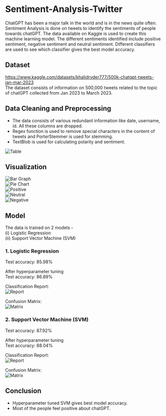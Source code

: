 # Sentiment-Analysis-Twitter
ChatGPT has been a major talk in the world and is in the news quite often. Sentiment Analysis is done on tweets to identify the sentiments of people towards chatGPT. The data available on Kaggle is used to create this machine learning model. The different sentiments identified include positive sentiment, negative sentiment and neutral sentiment. Different classifiers are used to see which classifier gives the best model accuracy.

## Dataset
https://www.kaggle.com/datasets/khalidryder777/500k-chatgpt-tweets-jan-mar-2023
<br> The dataset consists of information on 500,000 tweets related to the topic of chatGPT collected from Jan 2023 to March 2023.

## Data Cleaning and Preprocessing
- The data consists of various redundant information like date, username, id. All these columns are dropped. 
- Regex function is used to remove special characters in the content of tweets and PorterStemmer is used for stemming.
- TextBlob is used for calculating polarity and sentiment.

![Table](/images/Capture.JPG)

## Visualization
![Bar Graph](/images/Capture1.JPG)<br>
![Pie Chart](/images/Capture2.JPG)<br>
![Positive](/images/Capture3.JPG)<br>
![Neutral](/images/Capture4.JPG)<br>
![Negative](/images/Capture5.JPG)<br>

## Model
The data is trained on 2 models - 
<br> (i) Logistic Regression
<br> (ii) Support Vector Machine (SVM)

### 1. Logistic Regression
Test accuracy: 85.98%

After hyperparameter tuning
<br> Test accuracy: 86.89%

Classification Report: <br>
![Report](/images/Capture6.JPG)<br>

Confusion Matrix:<br> 
![Matrix](/images/Capture7.JPG)<br>

### 2. Support Vector Machine (SVM)
Test accuracy: 87.92%

After hyperparameter tuning
<br> Test accuracy: 88.04%

Classification Report:<br>
![Report](/images/Capture8.JPG)<br>

Confusion Matrix: <br>
![Matrix](/images/Capture9.JPG)<br>

## Conclusion
- Hyperparameter tuned SVM gives best model accuracy.
- Most of the people feel positive about chatGPT.







